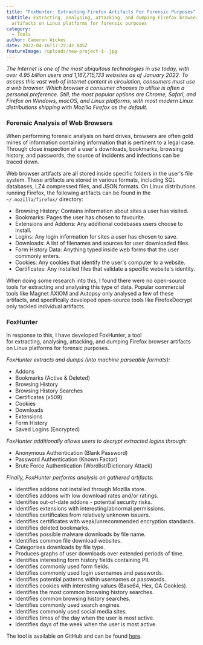 ```yaml
---
title: "FoxHunter: Extracting Firefox Artifacts For Forensic Purposes"
subtitle: Extracting, analysing, attacking, and dumping Firefox browser
  artifacts on Linux platforms for forensic purposes
category:
  - Tools
author: Cameron Wickes
date: 2022-04-16T17:22:42.045Z
featureImage: /uploads/new-project-1-.jpg
---
```

*The Internet is one of the most ubiquitous technologies in use today, with over 4.95 billion users and 1,167,715,133 websites as of January 2022. To access this vast web of Internet content in circulation, consumers must use a web browser. Which browser a consumer chooses to utilise is often a personal preference. Still, the most popular options are Chrome, Safari, and Firefox on Windows, macOS, and Linux platforms, with most modern Linux distributions shipping with Mozilla Firefox as the default.* 

### Forensic Analysis of Web Browsers

When performing forensic analysis on hard drives, browsers are often gold mines of information containing information that is pertinent to a legal case. Through close inspection of a user's downloads, bookmarks, browsing history, and passwords, the source of incidents and infections can be traced down.

Web browser artifacts are all stored inside specific folders in the user's file system. These artifacts are stored in various formats, including SQL databases, LZ4 compressed files, and JSON formats. On Linux distributions running Firefox, the following artifacts can be found in the `~/.mozilla/firefox/` directory:

* Browsing History: Contains information about sites a user has visited.
* Bookmarks: Pages the user has chosen to favourite.
* Extensions and Addons: Any additional codebases users choose to install.
* Logins: Any login information for sites a user has chosen to save.
* Downloads: A list of filenames and sources for user downloaded files.
* Form History Data: Anything typed inside web forms that the user commonly enters.
* Cookies: Any cookies that identify the user's computer to a website.
* Certificates: Any installed files that validate a specific website's identity.

When doing some research into this, I found there were no open-source tools for extracting and analysing this type of data. Popular commercial tools like Magnet AXIOM and Autopsy only analysed a few of these artifacts, and specifically developed open-source tools like FirefoxDecrypt only tackled individual artifacts. 

### FoxHunter

In response to this, I have developed FoxHunter, a tool for extracting, analysing, attacking, and dumping Firefox browser artifacts on Linux platforms for forensic purposes.  

*FoxHunter extracts and dumps (into machine parseable formats):*

* Addons
* Bookmarks (Active & Deleted)
* Browsing History
* Browsing History Searches
* Certificates (x509)
* Cookies
* Downloads
* Extensions
* Form History
* Saved Logins (Encrypted)

*FoxHunter additionally allows users to decrypt extracted logins through:*

* Anonymous Authentication (Blank Password)
* Password Authentication (Known Factor)
* Brute Force Authentication (Wordlist/Dictionary Attack)

*Finally, FoxHunter performs analysis on gathered artifacts:*

* Identifies addons not installed through Mozilla store.
* Identifies addons with low download rates and/or ratings.
* Identifies out-of-date addons - potential security risks.
* Identifies extensions with interesting/abnormal permissions.
* Identifies certificates from relatively unknown issuers.
* Identifies certificates with weak/unrecommended encryption standards.
* Identifies deleted bookmarks.
* Identifies possible malware downloads by file name.
* Identifies common file download websites.
* Categorises downloads by file type.
* Produces graphs of user downloads over extended periods of time.
* Identifies interesting form history fields containing PII.
* Identifies commonly used form fields.
* Identifies commonly used login usernames and passwords.
* Identifies potential patterns within usernames or passwords.
* Identifies cookies with interesting values (Base64, Hex, GA Cookies).
* Identifies the most common browsing history searches.
* Identifies common browsing history searches.
* Identifies commonly used search engines.
* Identifies commonly used social media sites.
* Identifies times of the day when the user is most active.
* Identifies days of the week when the user is most active.

The tool is available on GitHub and can be found [here](https://github.com/cameronwickes/foxhunter).